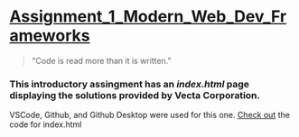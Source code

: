 # [Assignment_1_Modern_Web_Dev_Frameworks](https://github.com/sagarw749/Assignment_1_Modern_Web_Dev_Frameworks)
> "Code is read more than it is written."
### This introductory assingment has an **_index.html_** page displaying the solutions provided by **Vecta Corporation**.
VSCode, Github, and Github Desktop were used for this one.
[Check out](https://github.com/sagarw749/Assignment_1_Modern_Web_Dev_Frameworks/blob/main/index.html) the code for index.html
 
